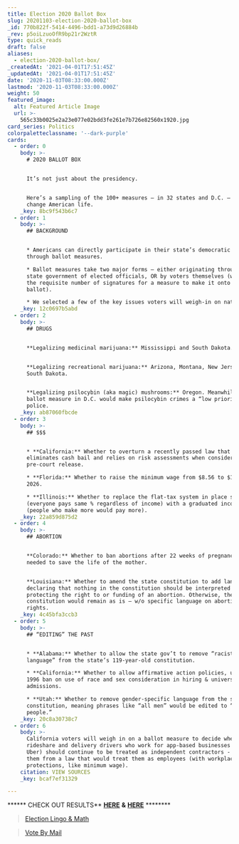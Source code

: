 ```yaml
---
title: Election 2020 Ballot Box
slug: 20201103-election-2020-ballot-box
_id: 770b822f-5414-4496-bdd1-a73d9d26884b
_rev: p5oiLzuoOfR9bp21r2WztR
type: quick_reads
draft: false
aliases:
  - election-2020-ballot-box/
_createdAt: '2021-04-01T17:51:45Z'
_updatedAt: '2021-04-01T17:51:45Z'
date: '2020-11-03T08:33:00.000Z'
lastmod: '2020-11-03T08:33:00.000Z'
weight: 50
featured_image:
  alt: Featured Article Image
  url: >-
    565c33b0025e2a23e077e02bdd3fe261e7b726e82560x1920.jpg
card_series: Politics
colorpaletteclassname: '--dark-purple'
cards:
  - order: 0
    body: >-
      # 2020 BALLOT BOX


      It’s not just about the presidency.


      Here’s a sampling of the 100+ measures – in 32 states and D.C. – which may
      change American life.
    _key: 8bc9f543b6c7
  - order: 1
    body: >-
      ## BACKGROUND


      * Americans can directly participate in their state’s democratic process
      through ballot measures.

      * Ballot measures take two major forms – either originating through the
      state government of elected officials, OR by voters themselves (who gather
      the requisite number of signatures for a measure to make it onto the
      ballot).

      * We selected a few of the key issues voters will weigh-in on nationwide.
    _key: 12c0697b5abd
  - order: 2
    body: >-
      ## DRUGS


      **Legalizing medicinal marijuana:** Mississippi and South Dakota.


      **Legalizing recreational marijuana:** Arizona, Montana, New Jersey, and
      South Dakota.


      **Legalizing psilocybin (aka magic) mushrooms:** Oregon. Meanwhile, a
      ballot measure in D.C. would make psilocybin crimes a “low priority” for
      police.
    _key: ab87060fbcde
  - order: 3
    body: >-
      ## $$$


      * **California:** Whether to overturn a recently passed law that
      eliminates cash bail and relies on risk assessments when considering
      pre-court release.

      * **Florida:** Whether to raise the minimum wage from $8.56 to $15 by
      2026.

      * **Illinois:** Whether to replace the flat-tax system in place since 1969
      (everyone pays same % regardless of income) with a graduated income tax
      (people who make more would pay more).
    _key: 22a859d875d2
  - order: 4
    body: >-
      ## ABORTION


      **Colorado:** Whether to ban abortions after 22 weeks of pregnancy unless
      needed to save the life of the mother.


      **Louisiana:** Whether to amend the state constitution to add language
      declaring that nothing in the constitution should be interpreted as
      protecting the right to or funding of an abortion. Otherwise, the state
      constitution would remain as is – w/o specific language on abortion
      rights.
    _key: 4c45bfa3ccb3
  - order: 5
    body: >-
      ## “EDITING” THE PAST


      * **Alabama:** Whether to allow the state gov’t to remove “racist
      language” from the state’s 119-year-old constitution.

      * **California:** Whether to allow affirmative action policies, undoing a
      1996 ban on use of race and sex consideration in hiring & university
      admissions.

      * **Utah:** Whether to remove gender-specific language from the state
      constitution, meaning phrases like “all men” would be edited to “all
      people.”
    _key: 20c8a30738c7
  - order: 6
    body: >-
      California voters will weigh in on a ballot measure to decide whether
      rideshare and delivery drivers who work for app-based businesses (ex:
      Uber) should continue to be treated as independent contractors - exempting
      them from a law that would treat them as employees (with workplace
      protections, like minimum wage).
    citation: VIEW SOURCES
    _key: bcaf7ef31329

---
```

****** CHECK OUT RESULTS** [**HERE**](https://www.politico.com/2020-election/results/ballot-measures/) **&** [**HERE**](https://www.nbcnews.com/politics/2020-elections/ballot-measures) ********





> [Election Lingo & Math](https://smarthernews.com/election-2020-lingo-math/)





> [Vote By Mail](https://smarthernews.com/election-2020-vote-by-mail/)